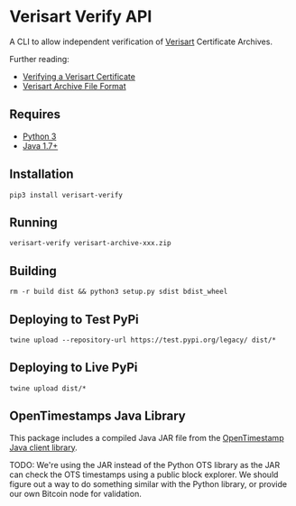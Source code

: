 # Verisart Verify API

A CLI to allow independent verification of [Verisart](https://verisart.com) Certificate Archives.

Further reading: 

 * [Verifying a Verisart Certificate](https://www.notion.so/verisart/Verifying-a-Verisart-Certificate-8e1ba6292df04ca881b5662dd884e935)
 * [Verisart Archive File Format](https://www.notion.so/verisart/Verisart-Archive-File-Format-844e27eda4844915a4e47b6cb896244e)


## Requires

 - [Python 3](https://www.python.org/downloads/)
 - [Java 1.7+](https://www.java.com)

## Installation

    pip3 install verisart-verify

## Running

    verisart-verify verisart-archive-xxx.zip 

## Building

    rm -r build dist && python3 setup.py sdist bdist_wheel

## Deploying to Test PyPi 

    twine upload --repository-url https://test.pypi.org/legacy/ dist/*

## Deploying to Live PyPi

    twine upload dist/*

## OpenTimestamps Java Library

This package includes a compiled Java JAR file from the [OpenTimestamp Java client library](https://github.com/opentimestamps/java-opentimestamps).

TODO: We're using the JAR instead of the Python OTS library as the JAR can check the OTS timestamps using a public
      block explorer. We should figure out a way to do something similar with the Python library, or provide our
      own Bitcoin node for validation.
